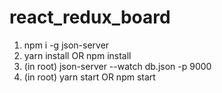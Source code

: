 # react_redux_board

1. npm i -g json-server
2. yarn install OR npm install
3. (in root) json-server --watch db.json -p 9000
4. (in root) yarn start OR npm start